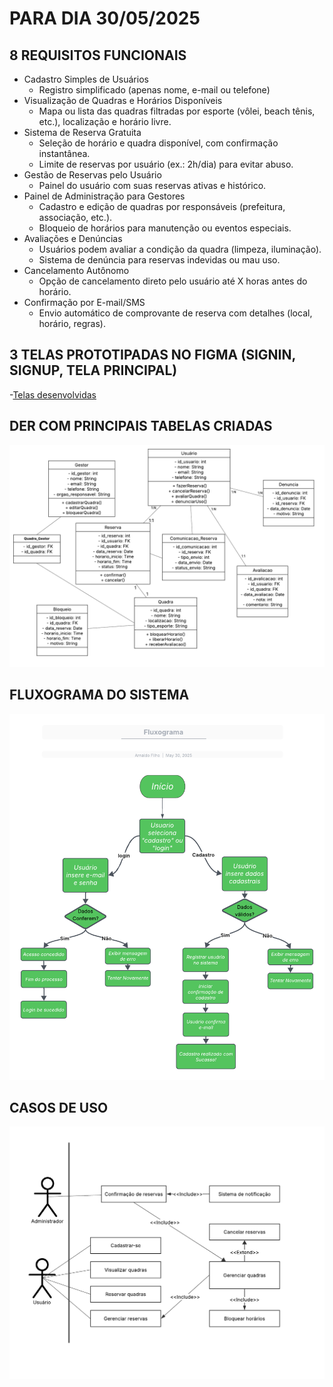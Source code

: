 # PARA DIA 30/05/2025

## 8 REQUISITOS FUNCIONAIS
- Cadastro Simples de Usuários
  - Registro simplificado (apenas nome, e-mail ou telefone)
- Visualização de Quadras e Horários Disponíveis
  - Mapa ou lista das quadras filtradas por esporte (vôlei, beach tênis, etc.), localização e horário livre.
- Sistema de Reserva Gratuita
  - Seleção de horário e quadra disponível, com confirmação instantânea.
  - Limite de reservas por usuário (ex.: 2h/dia) para evitar abuso.
- Gestão de Reservas pelo Usuário
  - Painel do usuário com suas reservas ativas e histórico.
- Painel de Administração para Gestores
  - Cadastro e edição de quadras por responsáveis (prefeitura, associação, etc.).
  - Bloqueio de horários para manutenção ou eventos especiais.
- Avaliações e Denúncias
  - Usuários podem avaliar a condição da quadra (limpeza, iluminação).
  - Sistema de denúncia para reservas indevidas ou mau uso.
- Cancelamento Autônomo
  - Opção de cancelamento direto pelo usuário até X horas antes do horário.
- Confirmação por E-mail/SMS
  - Envio automático de comprovante de reserva com detalhes (local, horário, regras).

## 3 TELAS PROTOTIPADAS NO FIGMA (SIGNIN, SIGNUP, TELA PRINCIPAL)
-[Telas desenvolvidas](https://www.figma.com/file/OXTSbj3H4YIdDJvgfaNx1d?node-id=0:1&locale=en&type=design)
## DER COM PRINCIPAIS TABELAS CRIADAS
  
![Diagrama Entidade_Relacionamento](der.png)

## FLUXOGRAMA DO SISTEMA

![Fluxograma](fluxograma.png)

## CASOS DE USO

![Casos de uso](useCase.png)
